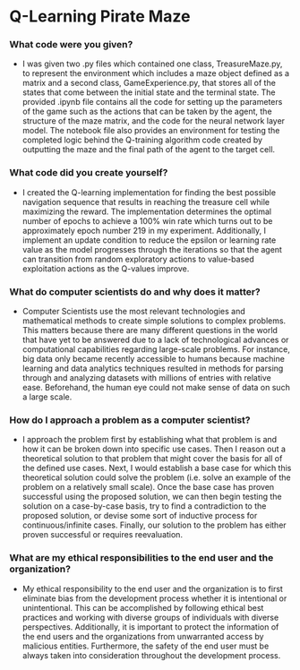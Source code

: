 # Q-Learning Pirate Maze

### What code were you given?
* I was given two .py files which contained one class, TreasureMaze.py, to represent the environment which includes a maze object defined as a matrix and a second class, GameExperience.py, that stores all of the states that come between the initial state and the terminal state. The provided .ipynb file contains all the code for setting up the parameters of the game such as the actions that can be taken by the agent, the structure of the maze matrix, and the code for the neural network layer model. The notebook file also provides an environment for testing the completed logic behind the Q-training algorithm code created by outputting the maze and the final path of the agent to the target cell.
  
### What code did you create yourself?
* I created the Q-learning implementation for finding the best possible navigation sequence that results in reaching the treasure cell while maximizing the reward. The implementation determines the optimal number of epochs to achieve a 100% win rate which turns out to be approximately epoch number 219 in my experiment. Additionally, I implement an update condition to reduce the epsilon or learning rate value as the model progresses through the iterations so that the agent can transition from random exploratory actions to value-based exploitation actions as the Q-values improve.

### What do computer scientists do and why does it matter?
* Computer Scientists use the most relevant technologies and mathematical methods to create simple solutions to complex problems. This matters because there are many different questions in the world that have yet to be answered due to a lack of technological advances or computational capabilities regarding large-scale problems. For instance, big data only became recently accessible to humans because machine learning and data analytics techniques resulted in methods for parsing through and analyzing datasets with millions of entries with relative ease. Beforehand, the human eye could not make sense of data on such a large scale.

### How do I approach a problem as a computer scientist?
* I approach the problem first by establishing what that problem is and how it can be broken down into specific use cases. Then I reason out a theoretical solution to that problem that might cover the basis for all of the defined use cases. Next, I would establish a base case for which this theoretical solution could solve the problem (i.e. solve an example of the problem on a relatively small scale). Once the base case has proven successful using the proposed solution, we can then begin testing the solution on a case-by-case basis, try to find a contradiction to the proposed solution, or devise some sort of inductive process for continuous/infinite cases. Finally, our solution to the problem has either proven successful or requires reevaluation.

### What are my ethical responsibilities to the end user and the organization?
* My ethical responsibility to the end user and the organization is to first eliminate bias from the development process whether it is intentional or unintentional. This can be accomplished by following ethical best practices and working with diverse groups of individuals with diverse perspectives. Additionally, it is important to protect the information of the end users and the organizations from unwarranted access by malicious entities. Furthermore, the safety of the end user must be always taken into consideration throughout the development process. 
